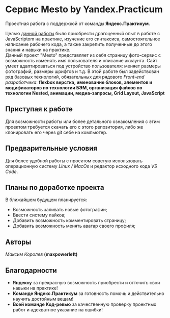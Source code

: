 # Сервис Mesto by Yandex.Practicum

Проектная работа с поддержкой от команды **Яндекс.Практикум**.  
  
Целью [данной работы](https://maxpowerleft.github.io/mesto/) было приобрести драгоценный опыт в работе с JavaScriptom на практике, изучение его синтаксиса, самостоятельное написание рабочего кода, а также закрепить полученные до этого знания и навыки на практике.  
Данный проект "Mesto" представляет из себя страницу фото-сервис с возможность изменять имя пользователя и описание аккаунта.
Сайт умеет адаптироваться под устройство пользователя: меняет размеры фотографий, размеры шрифтов и т.д.
В этой работе был задействован ряд базовых технологий, обязательных для рядового *Front-end разработчика*: **flexbox верстка, именование блоков, элементов и модификаторов по технологии БЭМ, организация файлов по технологии Nested, анимации, медиа-запросы, Grid Layout, JavaScript**  
## Приступая к работе  
Для возможности работы или более детального ознакомления с этим проектом требуется скачать его с этого репозитория, либо же клонировать его через git себе на компьютер.  
## Предварительные условия  
Для более удобной работы с проектом советую использовать операционную систему *Linux / MacOs* и редактор исходного кода *VS Code*.  
## Планы по доработке проекта  
В ближайшем будущем планируется:  
* Возможность заливать новые фотографии;
* Ввести систему лайков;
* Добавить возможность комментировать страницу;
* Добавить возможность менять аватар своего профиля;
## Авторы  
*Максим Королев* **(maxpowerleft)**  
## Благодарности  
* **Яндексу** за прекрасную возможность приобрести и отточить свои навыки на практике!  
* **Команде Яндекс.Практикум** за готовность помочь и действительно научить достойным вещам!  
* **Всей команде Код-ревью** за качественную проверку проектных работ и адекватное указание на ошибки!
